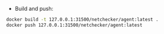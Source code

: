 
* Build and push:
```bash
docker build -t 127.0.0.1:31500/netchecker/agent:latest .
docker push 127.0.0.1:31500/netchecker/agent:latest
```
